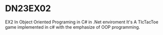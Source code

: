 # DN23EX02
EX2 In Object Oriented Programing in C# in .Net enviroment
It's A TIcTacToe game implemented in c# with the emphasize of OOP programming. 
